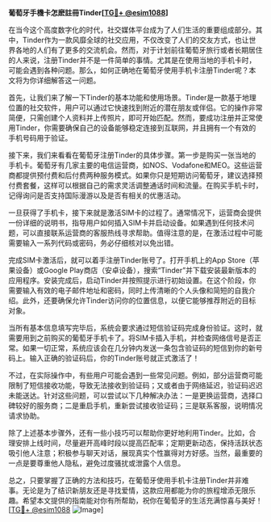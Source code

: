 **葡萄牙手機卡怎麽註冊Tinder[[TG💪+ @esim1088](https://t.me/s/esim1088)]**

在当今这个高度数字化的时代，社交媒体平台成为了人们生活的重要组成部分。其中，Tinder作为一款风靡全球的社交应用，不仅改变了人们的交友方式，也让世界各地的人们有了更多的交流机会。然而，对于计划前往葡萄牙旅行或者长期居住的人来说，注册Tinder并不是一件简单的事情。尤其是在使用当地的手机卡时，可能会遇到各种问题。那么，如何正确地在葡萄牙使用手机卡注册Tinder呢？本文将为你详细解答这一问题。

首先，让我们来了解一下Tinder的基本功能和使用场景。Tinder是一款基于地理位置的社交软件，用户可以通过它快速找到附近的潜在朋友或伴侣。它的操作非常简便，只需创建个人资料并上传照片，即可开始匹配。然而，要成功注册并正常使用Tinder，你需要确保自己的设备能够稳定连接到互联网，并且拥有一个有效的手机号码用于验证。

接下来，我们来看看在葡萄牙注册Tinder的具体步骤。第一步是购买一张当地的手机卡。葡萄牙有几家主要的电信运营商，如NOS、Vodafone和MEO。这些运营商都提供预付费和后付费两种服务模式。如果你只是短期访问葡萄牙，建议选择预付费套餐，这样可以根据自己的需求灵活调整通话时间和流量。在购买手机卡时，记得询问是否支持国际漫游以及是否有相关的优惠活动。

一旦获得了手机卡，接下来就是激活SIM卡的过程了。通常情况下，运营商会提供一份详细的说明书，指导用户如何插入SIM卡并启动设备。如果遇到任何技术问题，可以直接联系运营商的客服热线寻求帮助。值得注意的是，在激活过程中可能需要输入一系列代码或密码，务必仔细核对以免出错。

完成SIM卡激活后，就可以着手注册Tinder账号了。打开手机上的App Store（苹果设备）或Google Play商店（安卓设备），搜索“Tinder”并下载安装最新版本的应用程序。安装完成后，启动Tinder并按照提示进行初始设置。在这个阶段，你需要输入有效的电子邮件地址和密码，同时上传清晰的个人头像和简短的自我介绍。此外，还要确保允许Tinder访问你的位置信息，以便它能够推荐附近的目标对象。

当所有基本信息填写完毕后，系统会要求通过短信验证码完成身份验证。这时，就需要用到之前购买的葡萄牙手机卡了。将SIM卡插入手机，并检查网络信号是否正常。如果一切正常，系统应该会在几分钟内发送一条包含验证码的短信到你的新号码上。输入正确的验证码后，你的Tinder账号就正式激活了！

不过，在实际操作中，有些用户可能会遇到一些常见问题。例如，部分运营商可能限制了短信接收功能，导致无法接收到验证码；又或者由于网络延迟，验证码迟迟未能送达。针对这些问题，可以尝试以下几种解决办法：一是更换运营商，选择口碑较好的服务商；二是重启手机，重新尝试接收验证码；三是联系客服，说明情况请求协助。

除了上述基本步骤外，还有一些小技巧可以帮助你更好地利用Tinder。比如，合理安排上线时间，尽量避开高峰时段以提高匹配率；定期更新动态，保持活跃状态吸引他人注意；积极参与聊天对话，展现真实个性赢得对方好感。当然，最重要的一点是要尊重他人隐私，避免过度骚扰或泄露个人信息。

总之，只要掌握了正确的方法和技巧，在葡萄牙使用手机卡注册Tinder并非难事。无论是为了结识新朋友还是寻找爱情，这款应用都能为你的旅程增添无限乐趣。希望本文提供的指南能对你有所帮助，祝你在葡萄牙的生活充满惊喜与美好！[[TG💪+ @esim1088](https://t.me/s/esim1088) ![Image](https://i.postimg.cc/4NQfJmqS/Snipaste-2025-05-13-00-14-12.png)]